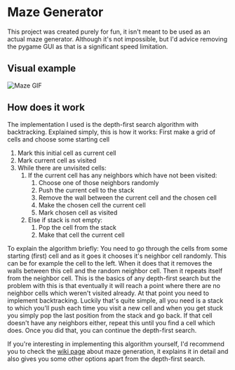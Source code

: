 # Maze Generator

This project was created purely for fun, it isn't meant to be used as an actual maze generator.
Although it's not impossible, but I'd advice removing the pygame GUI as that is a significant speed limitation.

## Visual example

![Maze GIF](https://user-images.githubusercontent.com/20902250/95110541-778c9200-073e-11eb-80b8-2e6c9ba617cd.gif)

## How does it work

The implementation I used is the depth-first search algorithm with backtracking. Explained simply, this is how it works:
First make a grid of cells and choose some starting cell

1. Mark this initial cell as current cell
2. Mark current cell as visited
3. While there are unvisited cells:
   1. If the current cell has any neighbors which have not been visited:
      1. Choose one of those neighbors randomly
      2. Push the current cell to the stack
      3. Remove the wall between the current cell and the chosen cell
      4. Make the chosen cell the current cell
      5. Mark chosen cell as visited
   2. Else if stack is not empty:
      1. Pop the cell from the stack
      2. Make that cell the current cell

To explain the algorithm briefly:
You need to go through the cells from some starting (first) cell and as it goes it chooses it's neighbor cell randomly. This can be for example the cell to the left. When it does that it removes the walls between this cell and the random neighbor cell. Then it repeats itself from the neighbor cell.
This is the basics of any depth-first search but the problem with this is that eventually it will reach a point where there are no neighbor cells which weren't visited already. At that point you need to implement backtracking. Luckily that's quite simple, all you need is a stack to which you'll push each time you visit a new cell and when you get stuck you simply pop the last position from the stack and go back. If that cell doesn't have any neighbors either, repeat this until you find a cell which does. Once you did that, you can continue the depth-first search.

If you're interesting in implementing this algorithm yourself, I'd recommend you to check the [wiki page](https://en.wikipedia.org/wiki/Maze_generation_algorithm) about maze generation, it explains it in detail and also gives you some other options apart from the depth-first search.
